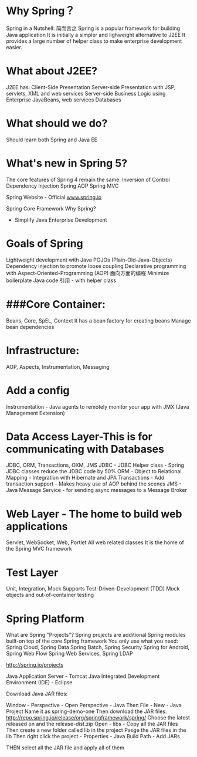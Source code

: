 Why Spring？
====

Spring in a Nutshell: 简而言之
Spring is a popular framework for building Java application
It is initially a simpler and lighweight alternative to J2EE
It provides a large number of helper class to make enterprise development easier.

What about J2EE?
====
J2EE has:
Client-Side Presentation
Server-side Presentation with JSP, servlets, XML and web services
Server-side Business Logic using Enterprise JavaBeans, web services
Databases

What should we do?
====
Should learn both Spring and Java EE

What's new in Spring 5?
====
The core features of Spring 4 remain the same:
Inversion of Control
Dependency Injection
Spring AOP
Spring MVC

Spring Website - Official
www.spring.io

Spring Core Framework 
Why Spring? 
- Simplify Java Enterprise Development

Goals of Spring
====
Lightweight development with Java POJOs (Plain-Old-Java-Objects)
Dependency injection to promote loose coupling
Declarative programming with Aspect-Oriented-Programming (AOP) 面向方面的编程
Minimize boilerplate Java code 引用 - with helper class

###Core Container:
====
Beans, Core, SpEL, Context
It has a bean factory for creating beans
Manage bean dependencies

Infrastructure:
====
AOP, Aspects, Instrumentation, Messaging

Add a config
====
Instrumentation - Java agents to remotely monitor your app with JMX (Java Management Extension)

Data Access Layer-This is for communicating with Databases
====
JDBC, ORM, Transactions, OXM, JMS
JDBC - JDBC Helper class - Spring JDBC classes reduce the JDBC code by 50%
ORM - Object to Relational Mapping - Integration with Hibernate and JPA
Transactions - Add transaction support - Makes heavy use of AOP behind the scenes
JMS - Java Message Service - for sending async messages to a Message Broker

Web Layer - The home to build web applications
====
Servlet, WebSocket, Web, Portlet
All web related classes
It is the home of the Spring MVC framework

Test Layer 
====
Unit, Integration, Mock
Supports Test-Driven-Development (TDD)
Mock objects and out-of-container testing

Spring Platform
====
What are Spring "Projects"?
Spring projects are additional Spring modules built-on top of the core Spring framework
You only use what you need:
Spring Cloud, Spring Data
Spring Batch, Spring Security
Spring for Android, Spring Web Flow
Spring Web Services, Spring LDAP

http://spring.io/projects

Java Application Server - Tomcat
Java Integrated Development Environment (IDE) - Eclipse

Download Java JAR files:

Window - Perspective - Open Perspective - Java
Then File - New - Java Project
Name it as spring-demo-one
Then download the JAR files:
http://repo.spring.io/release/org/springframework/spring/
Choose the latest released on and the release-dist.zip
Open - libs - Copy all the JAR files
Then create a new folder called lib in the project
Pasge the JAR files in the lib
Then right click the project - Properties - Java Build Path - Add JARs

THEN select all the JAR file and apply all of them

